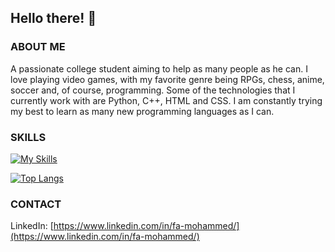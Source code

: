 ## Hello there! 👋

### ABOUT ME
A passionate college student aiming to help as many people as he can. I love playing video games, with my favorite genre being RPGs, chess, anime, soccer and, of course, programming. Some of the technologies that I currently work with are Python, C++, HTML and CSS. I am constantly trying my best to learn as many new programming languages as I can.

### SKILLS
[![My Skills](https://skillicons.dev/icons?i=python,c,cpp,html,css,mysql,bootstrap,figma,sklearn)](https://skillicons.dev)

[![Top Langs](https://github-readme-stats.vercel.app/api/top-langs/?username=Nemesis-12&layout=compact&theme=dark&title_color=D0FCB3&bg_color=2D2D2A)](https://github.com/anuraghazra/github-readme-stats)

### CONTACT
LinkedIn: [https://www.linkedin.com/in/fa-mohammed/](https://www.linkedin.com/in/fa-mohammed/)
